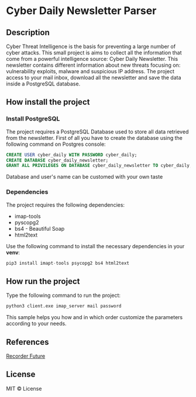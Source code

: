 # Cyber Daily Newsletter Parser

## Description

Cyber Threat Intelligence is the basis for preventing a large number of cyber attacks. This small project is aims to collect all the information that come from a powerful intelligence source: Cyber Daily Newsletter. This newsletter contains different information about new threats focusing on: vulnerability exploits, malware and suspicious IP address. The project access to your mail inbox, download all the newsletter and save the data inside a PostgreSQL database.

## How install the project

### Install PostgreSQL
  
The project requires a PostgreSQL Database used to store all data retrieved from the newsletter. First of all you have to create the database using the following command on Postgres console:
```SQL
CREATE USER cyber_daily WITH PASSWORD cyber_daily;
CREATE DATABASE cyber_daily_newsletter;
GRANT ALL PRIVILEGES ON DATABASE cyber_daily_newsletter TO cyber_daily;
```
Database and user's name can be customed with your own taste

### Dependencies

The project requires the following dependencies:

* imap-tools
* pyscopg2
* bs4 - Beautiful Soap
* html2text

Use the following command to install the necessary dependencies in your **venv**:
```python
pip3 install imapt-tools psycopg2 bs4 html2text
```

## How run the project

Type the following command to run the project:
```python
python3 client.exe imap_server mail password
```
This sample helps you how and in which order customize the parameters according to your needs.

## References
[Recorder Future](https://www.recordedfuture.com/)

## License
MIT © License
